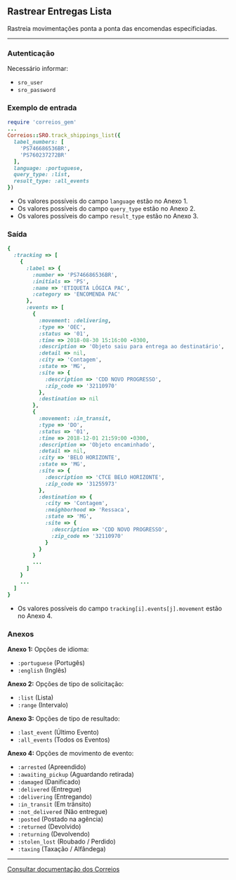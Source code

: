 ## Rastrear Entregas Lista

Rastreia movimentações ponta a ponta das encomendas especificiadas.

____

### Autenticação
Necessário informar:
* `sro_user`
* `sro_password`

### Exemplo de entrada

```ruby
require 'correios_gem'
...
Correios::SRO.track_shippings_list({
  label_numbers: [
    'PS746686536BR',
    'PS760237272BR'
  ],
  language: :portuguese,
  query_type: :list,
  result_type: :all_events
})
```
* Os valores possíveis do campo `language` estão no Anexo 1.
* Os valores possíveis do campo `query_type` estão no Anexo 2.
* Os valores possíveis do campo `result_type` estão no Anexo 3.

### Saída

```ruby
{
  :tracking => [
    {
      :label => {
        :number => 'PS746686536BR',
        :initials => 'PS',
        :name => 'ETIQUETA LÓGICA PAC',
        :category => 'ENCOMENDA PAC'
      },
      :events => [
        {
          :movement: :delivering,
          :type => 'OEC',
          :status => '01',
          :time => 2018-08-30 15:16:00 -0300,
          :description => 'Objeto saiu para entrega ao destinatário',
          :detail => nil,
          :city => 'Contagem',
          :state => 'MG',
          :site => {
            :description => 'CDD NOVO PROGRESSO',
            :zip_code => '32110970'
          },
          :destination => nil
        },
        {
          :movement: :in_transit,
          :type => 'DO',
          :status => '01',
          :time => 2018-12-01 21:59:00 -0300,
          :description => 'Objeto encaminhado',
          :detail => nil,
          :city => 'BELO HORIZONTE',
          :state => 'MG',
          :site => {
            :description => 'CTCE BELO HORIZONTE',
            :zip_code => '31255973'
          },
          :destination => {
            :city => 'Contagem',
            :neighborhood => 'Ressaca',
            :state => 'MG',
            :site => {
              :description => 'CDD NOVO PROGRESSO',
              :zip_code => '32110970'
            }
          }
        }
        ...
      ]
    }
    ...
  ]
}
```
* Os valores possíveis do campo `tracking[i].events[j].movement` estão no Anexo 4.

### Anexos

__Anexo 1:__
Opções de idioma:
* `:portuguese` (Portugês)
* `:english` (Inglês)

__Anexo 2:__
Opções de tipo de solicitação:
* `:list` (Lista)
* `:range` (Intervalo)

__Anexo 3:__
Opções de tipo de resultado:
* `:last_event` (Último Evento)
* `:all_events` (Todos os Eventos)

__Anexo 4:__
Opções de movimento de evento:
* `:arrested` (Apreendido)
* `:awaiting_pickup` (Aguardando retirada)
* `:damaged` (Danificado)
* `:delivered` (Entregue)
* `:delivering` (Entregando)
* `:in_transit` (Em trânsito)
* `:not_delivered` (Não entregue)
* `:posted` (Postado na agência)
* `:returned` (Devolvido)
* `:returning` (Devolvendo)
* `:stolen_lost` (Roubado / Perdido)
* `:taxing` (Taxação / Alfândega)

---

[Consultar documentação dos Correios](CORREIOS_DOCUMENT.pdf)
